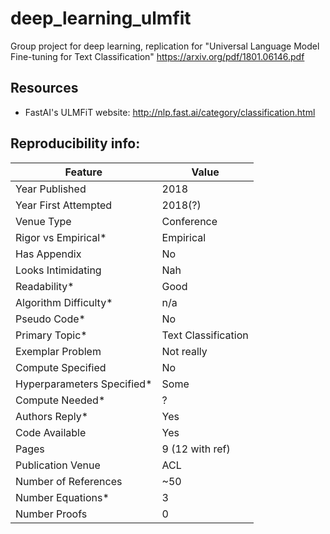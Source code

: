# deep_learning_ulmfit
Group project for deep learning, replication for "Universal Language Model Fine-tuning for Text Classification" https://arxiv.org/pdf/1801.06146.pdf


## Resources
* FastAI's ULMFiT website: http://nlp.fast.ai/category/classification.html

## Reproducibility info:
| Feature                     | Value               |
|-----------------------------|---------------------|
| Year Published              | 2018                |
| Year First Attempted        | 2018(?)             |
| Venue Type                  | Conference          |
| Rigor vs Empirical*         | Empirical           |
| Has Appendix                | No                  |
| Looks Intimidating          | Nah                 |
| Readability*                | Good                |
| Algorithm Difficulty*       | n/a                 |
| Pseudo Code*                | No                  |
| Primary Topic*              | Text Classification |
| Exemplar Problem            | Not really          |
| Compute Specified           | No                  |
| Hyperparameters Specified*  | Some                |
| Compute Needed*             | ?                   |
| Authors Reply*              | Yes                 |
| Code Available              | Yes                 |
| Pages                       | 9 (12 with ref)     |
| Publication Venue           | ACL                 |
| Number of References        | ~50                 |
| Number Equations*           | 3                   |
| Number Proofs               | 0                   |
